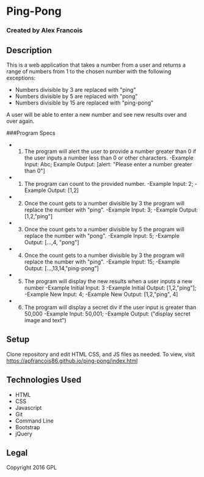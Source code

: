 # Ping-Pong

### Created by Alex Francois


## Description
This is a web application that takes a number from a user and returns a range of numbers from 1 to the chosen number with the following exceptions:
* Numbers divisible by 3 are replaced with "ping"
* Numbers divisible by 5 are replaced with "pong"
* Numbers divisible by 15 are replaced with "ping-pong"

A user will be able to enter a new number and see new results over and over again.


###Program Specs
* 1) The program will alert the user to provide a number greater than 0 if the user inputs a number less than 0 or other characters.  -Example Input: Abc; Example Output: [alert: "Please enter a number greater than 0"]
* 1) The program  can count to the provided number.  -Example Input: 2;  -Example Output: [1,2]
* 2) Once the count gets to a number divisible by 3 the program will replace the number with "ping".  -Example Input: 3;  -Example Output: [1,2,"ping"]
* 3) Once the count gets to a number divisible by 5 the program  will replace the number with "pong".  -Example Input: 5;  -Example Output: [...,4, "pong"]
* 4) Once the count gets to a number divisible by 3 the program will replace the number with "ping".  -Example Input: 15;  -Example Output: [...,13,14,"ping-pong"]
* 5) The program will display the new results when a user inputs a new number
-Example Initial Input: 3   -Example Initial Output: [1,2,"ping"]; -Example New Input: 4;   -Example New Output: [1,2,"ping", 4]
* 6) The program will display a secret div if the user input is greater than 50,000 -Example Input: 50,001; -Example Output: ("display secret image and text")


## Setup
Clone repository and edit HTML CSS, and JS files as needed. To view, visit https://apfrancois86.github.io/ping-pong/index.html

## Technologies Used
* HTML
* CSS
* Javascript
* Git
* Command Line
* Bootstrap
* jQuery

## Legal
Copyright 2016 GPL
